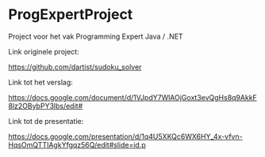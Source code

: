# ProgExpertProject

Project voor het vak Programming Expert Java / .NET

Link originele project:

https://github.com/dartist/sudoku_solver

Link tot het verslag:

https://docs.google.com/document/d/1VJpdY7WlAOjGoxt3evQgHs8q9AkkF8lz2OBybPY3lbs/edit#

Link tot de presentatie:

https://docs.google.com/presentation/d/1q4U5XKQc6WX6HY_4x-vfvn-HqsOmQTTIAgkYfgqz56Q/edit#slide=id.p
